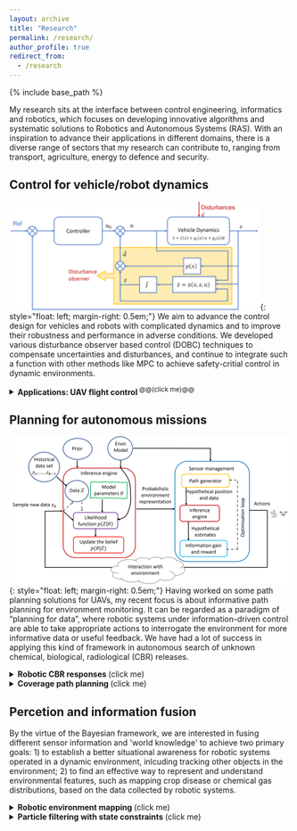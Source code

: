 ```yaml
---
layout: archive
title: "Research"
permalink: /research/
author_profile: true
redirect_from:
  - /research
---
```

{% include base_path %}


My research sits at the interface between control engineering, informatics and robotics, which focuses on developing innovative algorithms and systematic solutions to Robotics and Autonomous Systems (RAS). With an inspiration to advance their applications in different domains, there is a diverse range of sectors that my research can contribute to, ranging from transport, agriculture, energy to defence and security.

## Control for vehicle/robot dynamics 
![image](/images/dobc_diagram.png){: style="float: left; margin-right: 0.5em;"} 
We aim to advance the control design for vehicles and robots with complicated dynamics and to improve their robustness and performance in adverse conditions. We developed various disturbance observer based control (DOBC) techniques to compensate uncertainties and disturbances, and continue to integrate such a function with other methods like MPC to achieve safety-critial control in dynamic environments.   

<details>
	<summary> <b> Applications: UAV flight control </b> <sup>@@(click me)@@</sup> </summary> 
	<h3> DOBC design for UAV path-folloiwng </h3>
	{% include youtubePlayer.html id="M_qy1iH7u3M" %}
	<h3> DOBC + MPC for helicopter control  </h3> 
	{% include youtubePlayer.html id="TXJjf8RHnIk" %}
	
</details>  

## Planning for autonomous missions
![image](/images/IPP_diagram.png){: style="float: left; margin-right: 0.5em;"} 
Having worked on some path planning solutions for UAVs, my recent focus is about informative path planning for environment monitoring. It can be regarded as a paradigm of “planning for data”, where robotic systems under information-driven control are able to take appropriate actions to interrogate the environment for more informative data or useful feedback. We have had a lot of success in applying this kind of framework in autonomous search of unknown chemical, biological, radiological (CBR) releases.  

<details>
	<summary> <b> Robotic CBR responses </b> (click me)  </summary>
	<h3> Information path planning for robotic source term estimation </h3>
	{% include youtubePlayer.html id="NdbED6RTZyI" %}
	<h3> Autonomous airbrone search in cluttered environments </h3>
	{% include youtubePlayer.html id="_Sou67QbVqo" %} 
 	[Matlab code for working examples](https://github.com/lcj-1234/AutoSTE) 
	
</details>  


<details>
	<summary> <b> Coverage path planning </b> (click me)  </summary>
	<h3> <a href="https://onlinelibrary.wiley.com/doi/full/10.1002/rob.21928"> Decomposition‐based mission planning for fixed‐wing UAVs surveying in wind </a> </h3>
	<img src="/images/cpp_remotesensing.png" width="50%">
	
</details>

## Percetion and information fusion 

By the virtue of the Bayesian framework, we are interested in fusing different sensor information and 'world knowledge' to achieve two primary goals: 1) to establish a better situational awareness for robotic systems operated in a dynamic environment, inlcuding tracking other objects in the environment; 2) to find an effective way to represent and understand environmental features, such as mapping crop disease or chemical gas distributions, based on the data collected by robotic systems.


<details>
	<summary> <b> Robotic environment mapping </b> (click me) </summary>
	<h3> <a href="https://ieeexplore.ieee.org/abstract/document/10057445"> Structurally aware 3D gas distribution mapping using belief propagation </a>  </h3>
	{% include youtubePlayer.html id="crAJd4afW8c" %}
</details>  


<details>
	<summary> <b> Particle filtering with state constraints </b> (click me) </summary>
	<p> <a href="https://ieeexplore.ieee.org/abstract/document/7742936"> An auxiliary particle filtering algorithm with inequality constraints </a></p>
	<p> <a href="https://ieeexplore.ieee.org/abstract/document/8676363"> Particle filtering with soft state constraints for target tracking </a></p>
	<img src="/images/CAPF.png" width="50%">
</details>  







